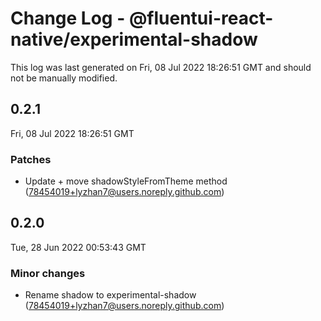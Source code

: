 # Change Log - @fluentui-react-native/experimental-shadow

This log was last generated on Fri, 08 Jul 2022 18:26:51 GMT and should not be manually modified.

<!-- Start content -->

## 0.2.1

Fri, 08 Jul 2022 18:26:51 GMT

### Patches

- Update + move shadowStyleFromTheme method (78454019+lyzhan7@users.noreply.github.com)

## 0.2.0

Tue, 28 Jun 2022 00:53:43 GMT

### Minor changes

- Rename shadow to experimental-shadow (78454019+lyzhan7@users.noreply.github.com)
